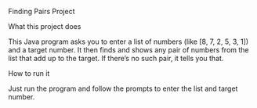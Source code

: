 Finding Pairs Project

What this project does

This Java program asks you to enter a list of numbers (like [8, 7, 2, 5, 3, 1]) and a target number. It then finds and shows any pair of numbers from the list that add up to the target. If there’s no such pair, it tells you that.

How to run it

Just run the program and follow the prompts to enter the list and target number.
